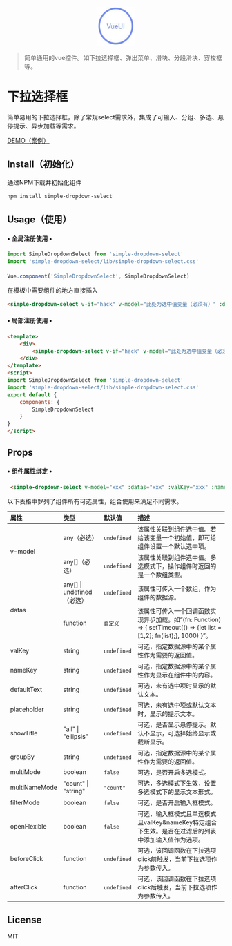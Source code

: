 <p align="center">
  <a href="http://119.3.144.14:8080">
    <a href="http://119.3.144.14:8080"><img src="public/theme.JPG" width="90" height="90" alt="Vue组件"></a>
  </a>
</p>

> 简单通用的vue控件。如下拉选择框、弹出菜单、滑块、分段滑块、穿梭框等。

# 下拉选择框

简单易用的下拉选择框，除了常规select需求外，集成了可输入、分组、多选、悬停提示、异步加载等需求。

[DEMO（案例）](http://119.3.144.14:8080/#/dropdown)

## Install（初始化）
通过NPM下载并初始化组件

```bash
npm install simple-dropdown-select
```

## Usage（使用）

#### &bull;&nbsp;全局注册使用&nbsp;&bull;

```js
import SimpleDropdownSelect from 'simple-dropdown-select'
import 'simple-dropdown-select/lib/simple-dropdown-select.css'

Vue.component('SimpleDropdownSelect', SimpleDropdownSelect)
```

在模板中需要组件的地方直接插入
```html
<simple-dropdown-select v-if="hack" v-model="此处为选中值变量（必须有）" :datas="此处为数据源列表（必须有）"></simple-dropdown-select>
```

#### &bull;&nbsp;局部注册使用&nbsp;&bull;

```html
<template>
    <div>
        <simple-dropdown-select v-if="hack" v-model="此处为选中值变量（必须有）" :datas="此处为数据源列表（必须有）"></simple-dropdown-select>
    </div>
</template>
<script>
import SimpleDropdownSelect from 'simple-dropdown-select'
import 'simple-dropdown-select/lib/simple-dropdown-select.css'
export default {
    components: {
        SimpleDropdownSelect
    }
}
</script>
```

## Props

#### &bull;&nbsp;组件属性绑定&nbsp;&bull;

```html
 <simple-dropdown-select v-model="xxx" :datas="xxx" :valKey="xxx" :nameKey="xxx" :defaultText="xxx" :placeholder="xxx" :showTitle="xxx" :groupBy="xxx" :multiMode="xxx" :multiNameMode="xxx" :filterMode="xxx" :openFlexible="xxx" :beforeClick="xxx" :afterClick="xxx"></simple-dropdown-select>
```

以下表格中罗列了组件所有可选属性，组合使用来满足不同需求。

<table>
    <thead>
        <tr>
            <th align="left" colspan="2">属性</th>
            <th align="left">类型</th>
            <th align="left">默认值</th>
            <th align="left">描述</th>
        </tr>
    </thead>
    <tr>
        <td colspan="2" rowspan="2">v-model</td>
        <td>any（必选）</td>
        <td><code>undefined</code></td>
        <td>该属性关联到组件选中值。若给该变量一个初始值，即可给组件设置一个默认选中项。</td>
    </tr>
    <tr>
        <td>any[]（必选）</td>
        <td><code>undefined</code></td>
        <td>该属性关联到组件选中值。多选模式下，操作组件时返回的是一个数组类型。</td>
    </tr>
    <tr>
        <td colspan="2" rowspan="2">datas</td>
        <td>any[] | undefined（必选）</td>
        <td><code>undefined</code></td>
        <td>该属性可传入一个数组，作为组件的数据源。</td>
    </tr>
    <tr>
        <td>function</td>
        <td><code>自定义</code></td>
        <td>该属性可传入一个回调函数实现异步加载。如“(fn: Function) => { setTimeout(() => {let list = [1,2]; fn(list);}, 1000) }”。</td>
    </tr>
    <tr>
        <td colspan="2">valKey</td>
        <td>string</td>
        <td><code>undefined</code></td>
        <td>可选，指定数据源中的某个属性作为需要的返回值。</td>
    </tr>
    <tr>
        <td colspan="2">nameKey</td>
        <td>string</td>
        <td><code>undefined</code></td>
        <td>可选，指定数据源中的某个属性作为显示在组件中的内容。</td>
    </tr>
    <tr>
        <td colspan="2">defaultText</td>
        <td>string</td>
        <td><code>undefined</code></td>
        <td>可选，未有选中项时显示的默认文本。</td>
    </tr>
    <tr>
        <td colspan="2">placeholder</td>
        <td>string</td>
        <td><code>undefined</code></td>
        <td>可选，未有选中项或默认文本时，显示的提示文本。</td>
    </tr>
    <tr>
        <td colspan="2">showTitle</td>
        <td>"all" | "ellipsis"</td>
        <td><code>undefined</code></td>
        <td>可选，是否显示悬停提示。默认不显示，可选择始终显示或截断显示。</td>
    </tr>
    <tr>
        <td colspan="2">groupBy</td>
        <td>string</td>
        <td><code>undefined</code></td>
        <td>可选，指定数据源中的某个属性作为需要的返回值。</td>
    </tr>
    <tr>
        <td colspan="2">multiMode</td>
        <td>boolean</td>
        <td><code>false</code></td>
        <td>可选，是否开启多选模式。</td>
    </tr>
    <tr>
        <td colspan="2">multiNameMode</td>
        <td>"count" | "string"</td>
        <td><code>"count"</code></td>
        <td>可选，多选模式下生效，设置多选模式下的显示文本形式。</td>
    </tr>
    <tr>
        <td colspan="2">filterMode</td>
        <td>boolean</td>
        <td><code>false</code></td>
        <td>可选，是否开启输入框模式。</td>
    </tr>
    <tr>
        <td colspan="2">openFlexible</td>
        <td>boolean</td>
        <td><code>false</code></td>
        <td>可选，输入框模式且单选模式且valKey&nameKey特定组合下生效。是否在过滤后的列表中添加输入值作为选项。</td>
    </tr>
    <tr>
        <td colspan="2">beforeClick</td>
        <td>function</td>
        <td><code>undefined</code></td>
        <td>可选，该回调函数在下拉选项click前触发，当前下拉选项作为参数传入。</td>
    </tr>
    <tr>
        <td colspan="2">afterClick</td>
        <td>function</td>
        <td><code>undefined</code></td>
        <td>可选，该回调函数在下拉选项click后触发，当前下拉选项作为参数传入。</td>
    </tr>
</table>

## License

MIT 


